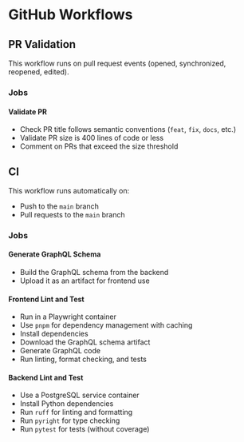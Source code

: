 # GitHub Workflows

## PR Validation

This workflow runs on pull request events (opened, synchronized, reopened, edited).

### Jobs

#### Validate PR
- Check PR title follows semantic conventions (`feat`, `fix`, `docs`, etc.)
- Validate PR size is 400 lines of code or less
- Comment on PRs that exceed the size threshold

## CI

This workflow runs automatically on:
- Push to the `main` branch
- Pull requests to the `main` branch

### Jobs

#### Generate GraphQL Schema
- Build the GraphQL schema from the backend
- Upload it as an artifact for frontend use

#### Frontend Lint and Test
- Run in a Playwright container
- Use `pnpm` for dependency management with caching
- Install dependencies
- Download the GraphQL schema artifact
- Generate GraphQL code
- Run linting, format checking, and tests

#### Backend Lint and Test
- Use a PostgreSQL service container
- Install Python dependencies
- Run `ruff` for linting and formatting
- Run `pyright` for type checking
- Run `pytest` for tests (without coverage)
